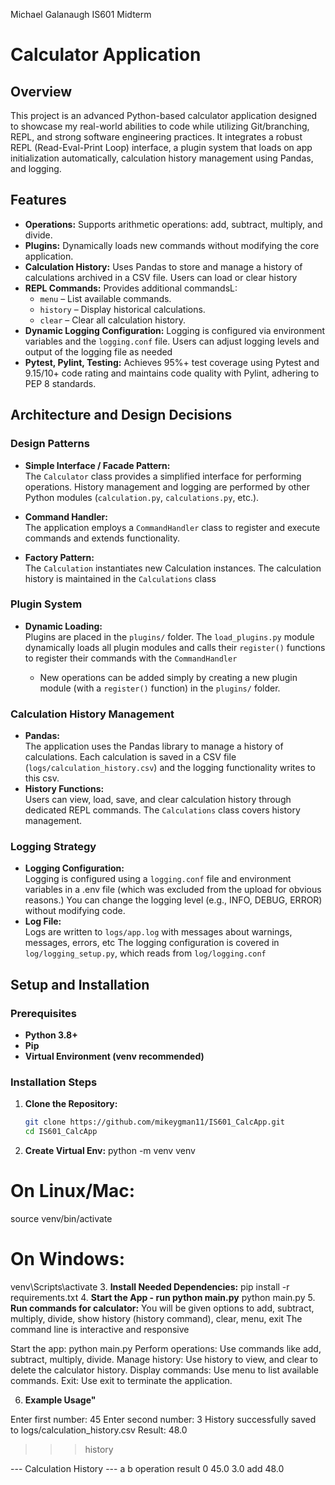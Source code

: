 Michael Galanaugh
IS601 Midterm

# Calculator Application

## Overview
This project is an advanced Python-based calculator application designed to showcase my real-world abilities to code while utilizing Git/branching, REPL, and strong software engineering practices.  It integrates a robust REPL (Read-Eval-Print Loop) interface, a plugin system that loads on app initialization automatically, calculation history management using Pandas, and logging.

## Features
- **Operations:** Supports arithmetic operations: add, subtract, multiply, and divide.
- **Plugins:** Dynamically loads new commands without modifying the core application.
- **Calculation History:** Uses Pandas to store and manage a history of calculations archived in a CSV file. Users can load or clear history
- **REPL Commands:** Provides additional commandsL:
  - `menu` – List available commands.
  - `history` – Display historical calculations.
  - `clear` – Clear all calculation history.
- **Dynamic Logging Configuration:** Logging is configured via environment variables and the `logging.conf` file. Users can adjust logging levels and output of the logging file as needed
- **Pytest, Pylint, Testing:** Achieves 95%+ test coverage using Pytest and 9.15/10+ code rating and maintains code quality with Pylint, adhering to PEP 8 standards.

## Architecture and Design Decisions

### Design Patterns
- **Simple Interface / Facade Pattern:**  
  The `Calculator` class provides a simplified interface for performing operations. History management and logging are performed by other Python modules (`calculation.py`, `calculations.py`, etc.).
  
- **Command Handler:**  
  The application employs a `CommandHandler` class to register and execute commands and extends functionality.
  
- **Factory Pattern:**  
  The `Calculation` instantiates new Calculation instances.
  The calculation history is maintained in the `Calculations` class

### Plugin System
- **Dynamic Loading:**  
  Plugins are placed in the `plugins/` folder. The `load_plugins.py` module dynamically loads all plugin modules and calls their `register()` functions to register their commands with the `CommandHandler`

  - New operations can be added simply by creating a new plugin module (with a `register()` function) in the `plugins/` folder.

### Calculation History Management
- **Pandas:**  
  The application uses the Pandas library to manage a history of calculations. Each calculation is saved in a CSV file (`logs/calculation_history.csv`) and the logging functionality writes to this csv.  
- **History Functions:**  
  Users can view, load, save, and clear calculation history through dedicated REPL commands. The `Calculations` class covers history management.

### Logging Strategy
- **Logging Configuration:**  
  Logging is configured using a `logging.conf` file and environment variables in a .env file (which was excluded from the upload for obvious reasons.) You can change the logging level (e.g., INFO, DEBUG, ERROR) without modifying code.
- **Log File:**  
  Logs are written to `logs/app.log` with messages about warnings, messages, errors, etc
  The logging configuration is covered in `log/logging_setup.py`, which reads from `log/logging.conf`

## Setup and Installation

### Prerequisites
- **Python 3.8+**  
- **Pip**  
- **Virtual Environment (venv recommended)**

### Installation Steps
1. **Clone the Repository:**
   ```bash
   git clone https://github.com/mikeygman11/IS601_CalcApp.git
   cd IS601_CalcApp
2. **Create Virtual Env:**
python -m venv venv
# On Linux/Mac:
source venv/bin/activate
# On Windows:
venv\Scripts\activate
3. **Install Needed Dependencies:**
pip install -r requirements.txt
4. **Start the App - run python main.py**
python main.py
5. **Run commands for calculator:**
You will be given options to add, subtract, multiply, divide, show history (history command), clear, menu, exit
The command line is interactive and responsive

Start the app: python main.py
Perform operations: Use commands like add, subtract, multiply, divide.
Manage history: Use history to view, and clear to delete the calculator history.
Display commands: Use menu to list available commands.
Exit: Use exit to terminate the application.

6. **Example Usage"**

Enter first number: 45
Enter second number: 3
History successfully saved to logs/calculation_history.csv
Result: 48.0

>>> history

--- Calculation History ---
      a    b operation  result
0  45.0  3.0       add    48.0